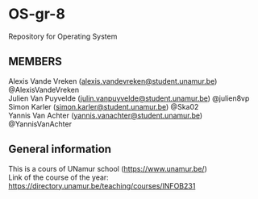 # OS-gr-8
Repository for Operating System 

## MEMBERS
Alexis Vande Vreken (alexis.vandevreken@student.unamur.be) @AlexisVandeVreken <br />
Julien Van Puyvelde (julin.vanpuyvelde@student.unamur.be) @julien8vp <br />
Simon Karler (simon.karler@student.unamur.be) @Ska02 <br />
Yannis Van Achter (yannis.vanachter@student.unamur.be) @YannisVanAchter <br />

## General information 
This is a cours of UNamur school (https://www.unamur.be/) <br />
Link of the course of the year: https://directory.unamur.be/teaching/courses/INFOB231 <br />

